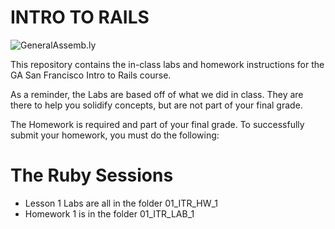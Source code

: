 INTRO TO RAILS
============================

![GeneralAssemb.ly](https://github.com/generalassembly/ga-ruby-on-rails-for-devs/raw/master/images/ga.png "GeneralAssemb.ly")

This repository contains the in-class labs and homework instructions for the GA San Francisco Intro to Rails course.

As a reminder, the Labs are based off of what we did in class.  They are there to help you solidify concepts, but are not part of your final grade.

The Homework is required and part of your final grade. To successfully submit your homework, you must do the following:

The Ruby Sessions
========

* Lesson 1 Labs are all in the folder 01_ITR_HW_1
* Homework 1 is in the folder 01_ITR_LAB_1

